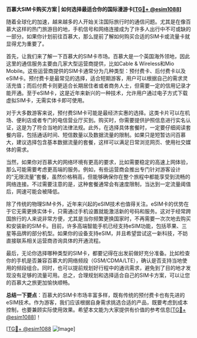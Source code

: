 **百慕大SIM卡购买方案 | 如何选择最适合你的国际漫游卡[[TG💪+ @esim1088](https://t.me/s/esim1088)]**

随着全球化的加速，越来越多的人开始关注国际旅行时的通信问题。尤其是在像百慕大这样的热门旅游目的地，手机信号和网络连接成为了许多人出行中不可或缺的一部分。如果你计划前往百慕大，那么提前了解如何购买合适的SIM卡或流量卡就显得尤为重要了。

首先，让我们来了解一下百慕大的SIM卡市场。百慕大是一个英国海外领地，因此这里的通信服务主要由几家大型运营商提供，比如Cable & Wireless和Mio Mobile。这些运营商提供的SIM卡通常分为几种类型：预付费卡、后付费卡以及eSIM卡。预付费卡是最常见的选择，适合短期游客，用户可以根据自己的需求灵活充值；而后付费卡则更适合长期居住者或者商务人士，但需要一定的信用记录才能开通。至于eSIM卡，这是近年来新兴的一种技术，允许用户通过电子方式下载虚拟SIM卡，无需实体卡即可使用。

对于大多数游客来说，预付费SIM卡可能是最经济实惠的选择。这类卡片可以在机场、便利店或者专门的电信营业厅买到。购买时，你需要提供护照信息进行实名认证，这是为了符合当地的法律法规。此外，在选择具体套餐时，一定要仔细阅读套餐内容，包括通话时间、短信数量以及数据流量的限制。如果只是短暂访问百慕大，建议选择包含基本数据流量的套餐，这样可以满足日常浏览网页、使用社交媒体的需求。

当然，如果你对百慕大的网络环境有更高的要求，比如需要稳定的高速上网体验，那么可能需要考虑更高端的服务。例如，有些运营商会推出专门针对游客设计的“无限流量”套餐，虽然价格稍高，但能够确保你在整个旅程中都能享受到流畅的网络连接。不过需要注意的是，这种套餐通常会有速度限制，当达到一定流量阈值后，网速可能会被降低。

除了传统的物理SIM卡外，近年来兴起的eSIM技术也值得关注。eSIM卡的优势在于它无需更换实体卡，只需通过手机设置就能激活新的号码和服务。这对于经常跨国旅行的人来说非常方便，尤其是当你频繁更换国家时，不再需要一次次地去购买和安装新的SIM卡。目前，许多高端智能手机已经支持eSIM功能，包括苹果、三星等品牌的部分机型。如果你的设备支持eSIM，并且希望尝试这一新科技，不妨直接联系相关运营商咨询具体的开通流程。

最后，无论你选择哪种类型的SIM卡，都要记得在出发前做好充分准备。比如检查你的手机是否兼容百慕大的网络频段（GSM/CDMA/LTE），确认是否支持当地使用的频段组合。同时，也可以提前规划好行程中的通讯需求，避免到了目的地才发现没有足够的流量可用。总之，合理规划和选择适合自己的SIM卡方案，可以让您的百慕大之旅更加愉快顺畅。

**总结一下要点**：百慕大的SIM卡市场丰富多样，既有传统的预付费卡也有先进的eSIM技术。作为游客，我们应该根据自身需求挑选合适的产品，既要考虑到成本控制，也要兼顾实际使用效果。希望本文能为大家提供有价值的参考信息[[TG💪+ @esim1088](https://t.me/s/esim1088)]！

[[TG💪+ @esim1088](https://t.me/s/esim1088) ![Image](https://i.postimg.cc/4NQfJmqS/Snipaste-2025-05-13-00-14-12.png)]